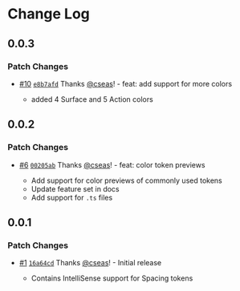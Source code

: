 # Change Log

## 0.0.3

### Patch Changes

- [#10](https://github.com/cseas/razorpay-blade-intellisense/pull/10) [`e8b7afd`](https://github.com/cseas/razorpay-blade-intellisense/commit/e8b7afd0cbd1ba7eb6bbb438e3a777890a433c29) Thanks [@cseas](https://github.com/cseas)! - feat: add support for more colors

  - added 4 Surface and 5 Action colors

## 0.0.2

### Patch Changes

- [#6](https://github.com/cseas/razorpay-blade-intellisense/pull/6) [`00205ab`](https://github.com/cseas/razorpay-blade-intellisense/commit/00205ab9b480a173f46f01da35bd9d91e3b56f2b) Thanks [@cseas](https://github.com/cseas)! - feat: color token previews

  - Add support for color previews of commonly used tokens
  - Update feature set in docs
  - Add support for `.ts` files

## 0.0.1

### Patch Changes

- [#1](https://github.com/cseas/razorpay-blade-intellisense/pull/1) [`16a64cd`](https://github.com/cseas/razorpay-blade-intellisense/commit/16a64cd0c5da562187172cfa9cb81b03e100e623) Thanks [@cseas](https://github.com/cseas)! - Initial release

  - Contains IntelliSense support for Spacing tokens
